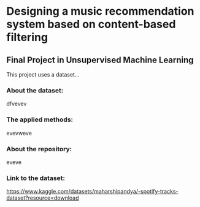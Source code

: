 # Designing a music recommendation system based on content-based filtering
## Final Project in Unsupervised Machine Learning

This project uses a dataset...

### About the dataset:

dfvevev

### The applied methods:

evevweve

### About the repository:

eveve

### Link to the dataset: 

https://www.kaggle.com/datasets/maharshipandya/-spotify-tracks-dataset?resource=download

